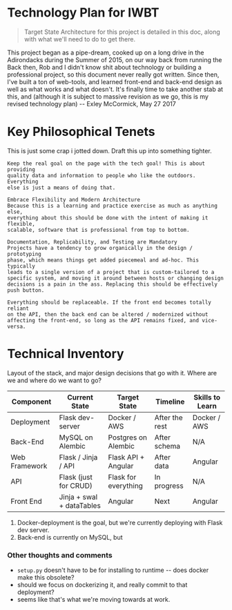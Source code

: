 # Technology Plan for IWBT
> Target State Architecture for this project is detailed in this doc, along
> with what we'll need to do to get there.

This project began as a pipe-dream, cooked up on a long drive in the 
Adirondacks during the Summer of 2015, on our way back from running the 
Back then, Rob and I didn't know shit 
about technology or building a professional project, so this document never 
really got written. Since then, I've built a ton of web-tools, and learned 
front-end and back-end design as well as what works and what doesn't. It's 
finally time to take another stab at this, and (although it is subject to 
massive revision as we go, this is my revised technology plan)
-- Exley McCormick, May 27 2017

# Key Philosophical Tenets
This is just some crap i jotted down. Draft this up into something tighter.
    
    Keep the real goal on the page with the tech goal! This is about providing 
    quality data and information to people who like the outdoors. Everything 
    else is just a means of doing that.
    
    Embrace Flexibility and Modern Architecture  
    Because this is a learning and practice exercise as much as anything else,
    everything about this should be done with the intent of making it flexible, 
    scalable, software that is professional from top to bottom.  
    
    Documentation, Replicability, and Testing are Mandatory  
    Projects have a tendency to grow organically in the design / prototyping 
    phase, which means things get added piecemeal and ad-hoc. This typically 
    leads to a single version of a project that is custom-tailored to a 
    specific system, and moving it around between hosts or changing design 
    decisions is a pain in the ass. Replacing this should be effectively 
    push button.  
    
    Everything should be replaceable. If the front end becomes totally reliant 
    on the API, then the back end can be altered / modernized without 
    affecting the front-end, so long as the API remains fixed, and vice-versa. 

# Technical Inventory
Layout of the stack, and major design decisions that go with it. Where are we 
and where do we want to go?


| Component      | Current State       | Target State           | Timeline        | Skills to Learn  |
| -------------- | ------------------- | ---------------------- | --------------- | ---------------- |
| Deployment     | Flask dev-server    | Docker / AWS           | After the rest  | Docker / AWS     |
| Back-End       | MySQL on Alembic    | Postgres on Alembic    | After schema    | N/A              |
| Web Framework  | Flask / Jinja / API | Flask API + Angular    | After data      | Angular          |
| API            | Flask (just for CRUD) | Flask for everything | In progress     | N/A              |
| Front End      | Jinja + swal + dataTables | Angular | Next | Angular | 

  1. Docker-deployment is the goal, but we're currently deploying with Flask 
  dev server. 
  2. Back-end is currently on MySQL, but 


### Other thoughts and comments
  * `setup.py` doesn't have to be for installing to runtime -- does docker make
  this obsolete?
  * should we focus on dockerizing it, and really commit to that deployment? 
  * seems like that's what we're moving towards at work.